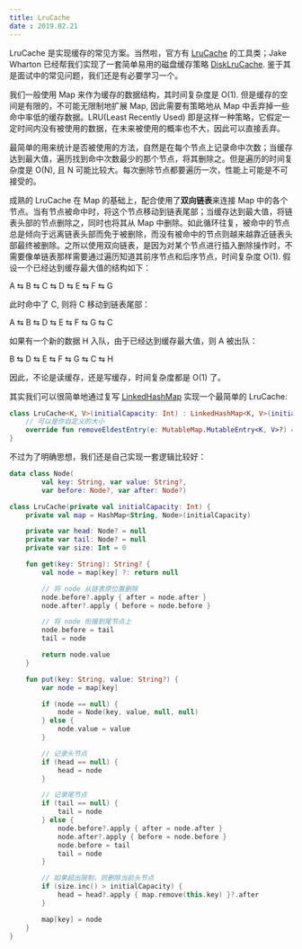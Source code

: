 ```yaml
---
title: LruCache
date : 2019.02.21
---
```


LruCache 是实现缓存的常见方案。当然啦，官方有 [LruCache](https://developer.android.com/reference/android/util/LruCache) 的工具类；Jake Wharton 已经帮我们实现了一套简单易用的磁盘缓存策略 [DiskLruCache](https://github.com/JakeWharton/DiskLruCache). 鉴于其是面试中的常见问题，我们还是有必要学习一个。

我们一般使用 Map 来作为缓存的数据结构，其时间复杂度是 O(1). 但是缓存的空间是有限的，不可能无限制地扩展 Map, 因此需要有策略地从 Map 中丢弃掉一些命中率低的缓存数据。LRU(Least Recently Used) 即是这样一种策略，它假定一定时间内没有被使用的数据，在未来被使用的概率也不大，因此可以直接丢弃。

最简单的用来统计是否被使用的方法，自然是在每个节点上记录命中次数；当缓存达到最大值，遍历找到命中次数最少的那个节点，将其删除之。但是遍历的时间复杂度是 O(N), 且 N 可能比较大。每次删除节点都要遍历一次，性能上可能是不可接受的。

成熟的 LruCache 在 Map 的基础上，配合使用了**双向链表**来连接 Map 中的各个节点。当有节点被命中时，将这个节点移动到链表尾部；当缓存达到最大值，将链表头部的节点删除之，同时也将其从 Map 中删除。如此循环往复，被命中的节点总是倾向于远离链表头部而免于被删除，而没有被命中的节点则越来越靠近链表头部最终被删除。之所以使用双向链表，是因为对某个节点进行插入删除操作时，不需要像单链表那样需要通过遍历知道其前序节点和后序节点，时间复杂度 O(1). 假设一个已经达到缓存最大值的结构如下：

A ⇆ B ⇆ C ⇆ D ⇆ E ⇆ F ⇆ G

此时命中了 C, 则将 C 移动到链表尾部：

A ⇆ B ⇆ D ⇆ E ⇆ F ⇆ G ⇆ C

如果有一个新的数据 H 入队，由于已经达到缓存最大值，则 A 被出队：

B ⇆ D ⇆ E ⇆ F ⇆ G ⇆ C ⇆ H

因此，不论是读缓存，还是写缓存，时间复杂度都是 O(1) 了。

其实我们可以很简单地通过复写 [LinkedHashMap](https://docs.oracle.com/javase/8/docs/api/java/util/LinkedHashMap.html) 实现一个最简单的 LruCache:

```kotlin
class LruCache<K, V>(initialCapacity: Int) : LinkedHashMap<K, V>(initialCapacity) {
    // 可以是你自定义的大小
    override fun removeEldestEntry(e: MutableMap.MutableEntry<K, V>?) = size > 7
}
```

不过为了明确思想，我们还是自己实现一套逻辑比较好：

```kotlin
data class Node(
        val key: String, var value: String?,
        var before: Node?, var after: Node?)

class LruCache(private val initialCapacity: Int) {
    private val map = HashMap<String, Node>(initialCapacity)

    private var head: Node? = null
    private var tail: Node? = null
    private var size: Int = 0

    fun get(key: String): String? {
        val node = map[key] ?: return null

        // 将 node 从链表原位置删除
        node.before?.apply { after = node.after }
        node.after?.apply { before = node.before }

        // 将 node 衔接到尾节点上
        node.before = tail
        tail = node

        return node.value
    }

    fun put(key: String, value: String?) {
        var node = map[key]

        if (node == null) {
            node = Node(key, value, null, null)
        } else {
            node.value = value
        }

        // 记录头节点
        if (head == null) {
            head = node
        }

        // 记录尾节点
        if (tail == null) {
            tail = node
        } else {
            node.before?.apply { after = node.after }
            node.after?.apply { before = node.before }
            node.before = tail
            tail = node
        }

        // 如果超出限制，则删除当前头节点
        if (size.inc() > initialCapacity) {
            head = head?.apply { map.remove(this.key) }?.after
        }

        map[key] = node
    }
}
```